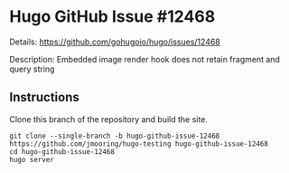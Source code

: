 # Hugo GitHub Issue #12468

Details: <https://github.com/gohugoio/hugo/issues/12468>

Description: Embedded image render hook does not retain fragment and query string

## Instructions

Clone this branch of the repository and build the site.

```text
git clone --single-branch -b hugo-github-issue-12468 https://github.com/jmooring/hugo-testing hugo-github-issue-12468
cd hugo-github-issue-12468
hugo server
```
